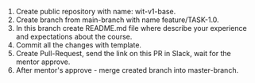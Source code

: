 1. Create public repository with name: wit-v1-base.
2. Create branch from main-branch with name feature/TASK-1.0.
3. In this branch create README.md file where describe your experience and expectations about the course.
4. Commit all the changes with template.
5. Create Pull-Request, send the link on this PR in Slack, wait for the mentor approve.
6. After mentor's approve - merge created branch into master-branch. 
